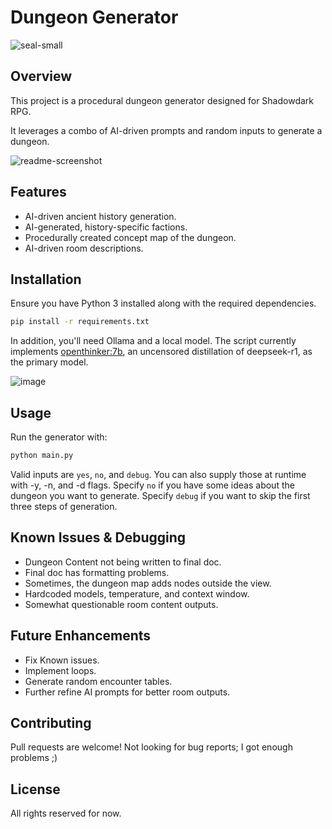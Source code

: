 # Dungeon Generator

![seal-small](https://github.com/user-attachments/assets/1603836e-e803-4e58-9989-57ae92ff1522)

## Overview

This project is a procedural dungeon generator designed for Shadowdark RPG. 

It leverages a combo of AI-driven prompts and random inputs to generate a dungeon.

![readme-screenshot](https://github.com/user-attachments/assets/f3bdf627-71aa-4c97-b0fc-48585680f3f3)

## Features
- AI-driven ancient history generation.
- AI-generated, history-specific factions.
- Procedurally created concept map of the dungeon.
- AI-driven room descriptions. 

## Installation
Ensure you have Python 3 installed along with the required dependencies.
```bash
pip install -r requirements.txt
```
In addition, you'll need Ollama and a local model. The script currently 
implements [openthinker:7b](https://ollama.com/library/openthinker), an uncensored distillation of deepseek-r1, as 
the primary model. 

![image](https://github.com/user-attachments/assets/322632f4-f76d-47cb-b57d-2ea48266dff5)

## Usage
Run the generator with:
```bash
python main.py
```
Valid inputs are `yes`, `no`, and `debug`. You can also supply those at runtime with -y, -n, and -d flags.
Specify `no` if you have some ideas about the dungeon you want to generate.
Specify `debug` if you want to skip the first three steps of generation.

## Known Issues & Debugging
- Dungeon Content not being written to final doc.
- Final doc has formatting problems.
- Sometimes, the dungeon map adds nodes outside the view.
- Hardcoded models, temperature, and context window.
- Somewhat questionable room content outputs.


## Future Enhancements
- Fix Known issues.
- Implement loops.
- Generate random encounter tables.
- Further refine AI prompts for better room outputs.

## Contributing
Pull requests are welcome! Not looking for bug reports; I got enough problems ;)

## License
All rights reserved for now.

